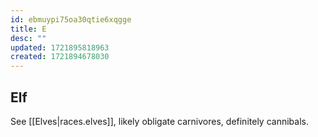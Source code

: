 ```yaml
---
id: ebmuypi75oa30qtie6xqgge
title: E
desc: ""
updated: 1721895818963
created: 1721894678030
---
```


## Elf

See [[Elves|races.elves]], likely obligate carnivores, definitely cannibals.
